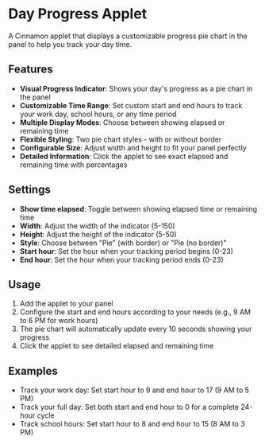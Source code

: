 # Day Progress Applet

A Cinnamon applet that displays a customizable progress pie chart in the panel to help you track your day time.

## Features

- **Visual Progress Indicator**: Shows your day's progress as a pie chart in the panel
- **Customizable Time Range**: Set custom start and end hours to track your work day, school hours, or any time period
- **Multiple Display Modes**: Choose between showing elapsed or remaining time
- **Flexible Styling**: Two pie chart styles - with or without border
- **Configurable Size**: Adjust width and height to fit your panel perfectly
- **Detailed Information**: Click the applet to see exact elapsed and remaining time with percentages

## Settings

- **Show time elapsed**: Toggle between showing elapsed time or remaining time
- **Width**: Adjust the width of the indicator (5-150)
- **Height**: Adjust the height of the indicator (5-50)
- **Style**: Choose between "Pie" (with border) or "Pie (no border)"
- **Start hour**: Set the hour when your tracking period begins (0-23)
- **End hour**: Set the hour when your tracking period ends (0-23)

## Usage

1. Add the applet to your panel
2. Configure the start and end hours according to your needs (e.g., 9 AM to 6 PM for work hours)
3. The pie chart will automatically update every 10 seconds showing your progress
4. Click the applet to see detailed elapsed and remaining time

## Examples

- Track your work day: Set start hour to 9 and end hour to 17 (9 AM to 5 PM)
- Track your full day: Set both start and end hour to 0 for a complete 24-hour cycle
- Track school hours: Set start hour to 8 and end hour to 15 (8 AM to 3 PM)
